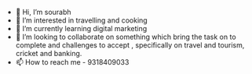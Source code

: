 - 👋 Hi, I’m sourabh
- 👀 I’m interested in travelling and cooking
- 🌱 I’m currently learning digital marketing
- 💞️ I’m looking to collaborate on something which bring the task on to complete and challenges to accept , specifically on travel and tourism, cricket and banking.
- 📫 How to reach me - 9318409033

<!---
sourabhk62/sourabhk62 is a ✨ special ✨ repository because its `README.md` (this file) appears on your GitHub profile.
You can click the Preview link to take a look at your changes.
--->
